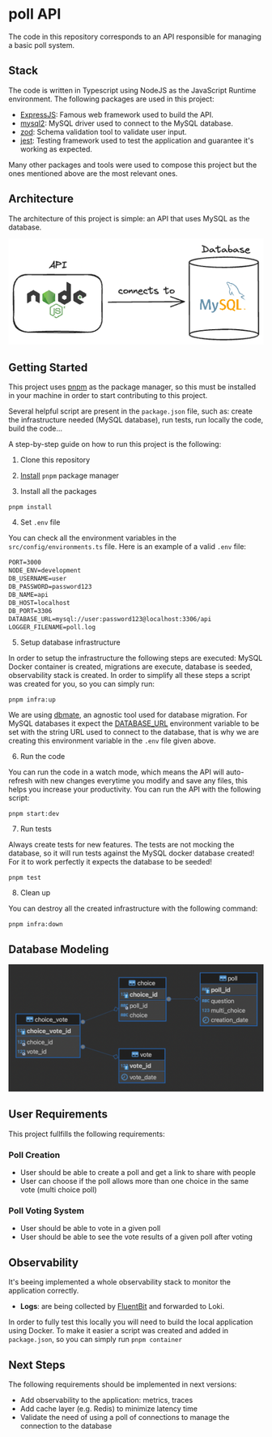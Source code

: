# poll API

The code in this repository corresponds to an API responsible for managing a basic poll system.

## Stack

The code is written in Typescript using NodeJS as the JavaScript Runtime environment. The following packages are used in this project:

- [ExpressJS](https://expressjs.com/): Famous web framework used to build the API.
- [mysql2](https://github.com/sidorares/node-mysql2): MySQL driver used to connect to the MySQL database.
- [zod](https://zod.dev/): Schema validation tool to validate user input.
- [jest](https://jestjs.io): Testing framework used to test the application and guarantee it's working as expected.

Many other packages and tools were used to compose this project but the ones mentioned above are the most relevant ones.

## Architecture

The architecture of this project is simple: an API that uses MySQL as the database.

![Architecture](/docs/architecture.png)

## Getting Started

This project uses [pnpm](https://pnpm.io/) as the package manager, so this must be installed in your machine in order to start contributing to this project.

Several helpful script are present in the `package.json` file, such as: create the infrastructure needed (MySQL database), run tests, run locally the code, build the code...

A step-by-step guide on how to run this project is the following:

1. Clone this repository

2. [Install](https://pnpm.io/installation) `pnpm` package manager

3. Install all the packages

```
pnpm install
```

4. Set `.env` file

You can check all the environment variables in the `src/config/environments.ts` file. Here is an example of a valid `.env` file:

```shell
PORT=3000
NODE_ENV=development
DB_USERNAME=user
DB_PASSWORD=password123
DB_NAME=api
DB_HOST=localhost
DB_PORT=3306
DATABASE_URL=mysql://user:password123@localhost:3306/api
LOGGER_FILENAME=poll.log
```

5. Setup database infrastructure

In order to setup the infrastructure the following steps are executed: MySQL Docker container is created, migrations are execute, database is seeded, observability stack is created. In order to simplify all these steps a script was created for you, so you can simply run:

```
pnpm infra:up
```

We are using [dbmate](https://github.com/amacneil/dbmate), an agnostic tool used for database migration. For MySQL databases it expect the [DATABASE_URL](https://github.com/amacneil/dbmate#mysql) environment variable to be set with the string URL used to connect to the database, that is why we are creating this environment variable in the `.env` file given above.

6. Run the code

You can run the code in a watch mode, which means the API will auto-refresh with new changes everytime you modify and save any files, this helps you increase your productivity. You can run the API with the following script:

```
pnpm start:dev
```

7. Run tests

Always create tests for new features. The tests are not mocking the database, so it will run tests against the MySQL docker database created! For it to work perfectly it expects the database to be seeded!

```
pnpm test
```

8. Clean up

You can destroy all the created infrastructure with the following command:

```
pnpm infra:down
```

## Database Modeling

![Database Modeling](/docs/database.png)

## User Requirements

This project fullfills the following requirements:

### Poll Creation

- User should be able to create a poll and get a link to share with people
- User can choose if the poll allows more than one choice in the same vote (multi choice poll)

### Poll Voting System

- User should be able to vote in a given poll
- User should be able to see the vote results of a given poll after voting

## Observability

It's beeing implemented a whole observability stack to monitor the application correctly.

- **Logs**: are being collected by [FluentBit](https://fluentbit.io/) and forwarded to Loki.

In order to fully test this locally you will need to build the local application using Docker. To make it easier a script was created and added in `package.json`, so you can simply run `pnpm container`

## Next Steps

The following requirements should be implemented in next versions:

- Add observability to the application: metrics, traces
- Add cache layer (e.g. Redis) to minimize latency time
- Validate the need of using a poll of connections to manage the connection to the database
